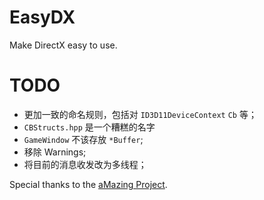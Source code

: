 # EasyDX
Make DirectX easy to use.

# TODO

* 更加一致的命名规则，包括对 `ID3D11DeviceContext` `Cb` 等；
* `CBStructs.hpp` 是一个糟糕的名字
* `GameWindow` 不该存放 `*Buffer`;
* 移除 Warnings;
* 将目前的消息收发改为多线程；

Special thanks to the [aMazing Project](https://github.com/AntiMoron/aMazing).